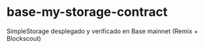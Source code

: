 # base-my-storage-contract
SimpleStorage desplegado y verificado en Base mainnet (Remix + Blockscout)

